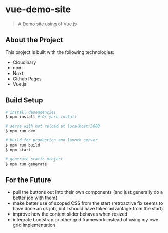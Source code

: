 # vue-demo-site

> A Demo site using of Vue.js

## About the Project

This project is built with the following technologies:

- Cloudinary
- npm
- Nuxt
- Github Pages
- Vue.js

## Build Setup

``` bash
# install dependencies
$ npm install # Or yarn install

# serve with hot reload at localhost:3000
$ npm run dev

# build for production and launch server
$ npm run build
$ npm start

# generate static project
$ npm run generate
```
## For the Future

- pull the buttons out into their own components (and just generally do a better job with them)
- make better use of scoped CSS from the start (retroactive fix seems to have done an ok job, but I should have taken advantage from the start)
- improve how the content slider behaves when resized
- integrate bootstrap or other grid framework instead of using my own grid implementation
